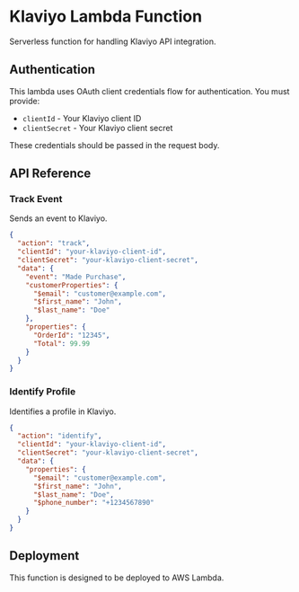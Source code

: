 # Klaviyo Lambda Function

Serverless function for handling Klaviyo API integration.

## Authentication

This lambda uses OAuth client credentials flow for authentication. You must provide:

* `clientId` - Your Klaviyo client ID
* `clientSecret` - Your Klaviyo client secret

These credentials should be passed in the request body.

## API Reference

### Track Event

Sends an event to Klaviyo.

```json
{
  "action": "track",
  "clientId": "your-klaviyo-client-id",
  "clientSecret": "your-klaviyo-client-secret",
  "data": {
    "event": "Made Purchase",
    "customerProperties": {
      "$email": "customer@example.com",
      "$first_name": "John",
      "$last_name": "Doe"
    },
    "properties": {
      "OrderId": "12345",
      "Total": 99.99
    }
  }
}
```

### Identify Profile

Identifies a profile in Klaviyo.

```json
{
  "action": "identify",
  "clientId": "your-klaviyo-client-id",
  "clientSecret": "your-klaviyo-client-secret",
  "data": {
    "properties": {
      "$email": "customer@example.com",
      "$first_name": "John",
      "$last_name": "Doe",
      "$phone_number": "+1234567890"
    }
  }
}
```

## Deployment

This function is designed to be deployed to AWS Lambda. 